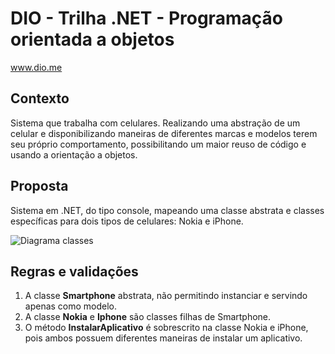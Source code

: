 # DIO - Trilha .NET - Programação orientada a objetos
www.dio.me

## Contexto
Sistema que trabalha com celulares. Realizando uma abstração de um celular e disponibilizando maneiras de diferentes marcas e modelos terem seu próprio comportamento, possibilitando um maior reuso de código e usando a orientação a objetos.

## Proposta
Sistema em .NET, do tipo console, mapeando uma classe abstrata e classes específicas para dois tipos de celulares: Nokia e iPhone. 

![Diagrama classes](Imagens/diagrama.png)

## Regras e validações
1. A classe **Smartphone** abstrata, não permitindo instanciar e servindo apenas como modelo.
2. A classe **Nokia** e **Iphone** são classes filhas de Smartphone.
3. O método **InstalarAplicativo** é sobrescrito na classe Nokia e iPhone, pois ambos possuem diferentes maneiras de instalar um aplicativo.
